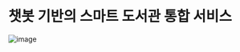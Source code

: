# 챗봇 기반의 스마트 도서관 통합 서비스

![image](https://user-images.githubusercontent.com/115389344/230848046-2267fc45-9c28-46fe-b0bf-24046d27ad7b.png)
